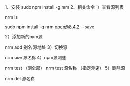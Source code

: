 1、安装
sudo npm install -g nrm
2、相关命令
1）查看源列表

nrm ls



sudo npm install -g nrm open@8.4.2 --save

2）添加新的npm源

nrm add 别名 源地址
3）切换源

nrm use 源名称
4）npm源测速

nrm test  （测全部）
nrm test 源名称 （指定测速）
5）删除源

nrm del 源名称
